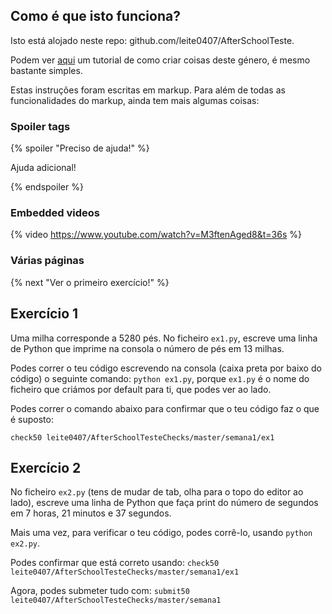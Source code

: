 ## Como é que isto funciona?

Isto está alojado neste repo: github.com/leite0407/AfterSchoolTeste. 

Podem ver [aqui](https://cs50.readthedocs.io/lab/) um tutorial de como criar coisas deste género, é mesmo bastante simples.

Estas instruções foram escritas em markup. Para além de todas as funcionalidades do markup, ainda tem mais algumas coisas:

### Spoiler tags

{% spoiler "Preciso de ajuda!" %}

Ajuda adicional!

{% endspoiler %}

### Embedded videos

{% video https://www.youtube.com/watch?v=M3ftenAged8&t=36s %}


### Várias páginas

{% next "Ver o primeiro exercício!" %}

## Exercício 1

Uma milha corresponde a 5280 pés. No ficheiro `ex1.py`, escreve uma linha de Python que imprime na consola o número de pés em 13 milhas.

Podes correr o teu código escrevendo na consola (caixa preta por baixo do código) o seguinte comando: `python ex1.py`, porque `ex1.py` é o nome do ficheiro que criámos por default para ti, que podes ver ao lado.

Podes correr o comando abaixo para confirmar que o teu código faz o que é suposto:

`check50 leite0407/AfterSchoolTesteChecks/master/semana1/ex1`


## Exercício 2

No ficheiro `ex2.py` (tens de mudar de tab, olha para o topo do editor ao lado), escreve uma linha de Python que faça print do número de segundos em 7 horas, 21 minutos e 37 segundos.

Mais uma vez, para verificar o teu código, podes corrê-lo, usando `python ex2.py`.

Podes confirmar que está correto usando: `check50 leite0407/AfterSchoolTesteChecks/master/semana1/ex1`

Agora, podes submeter tudo com: `submit50 leite0407/AfterSchoolTesteChecks/master/semana1`